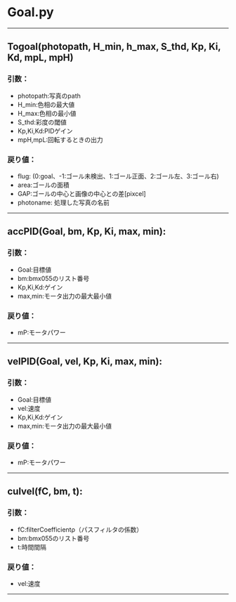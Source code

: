 # Goal.py
---
## Togoal(photopath, H_min, h_max, S_thd, Kp, Ki, Kd, mpL, mpH)  
### 引数：  
 - photopath:写真のpath  
 - H_min:色相の最大値  
 - H_max:色相の最小値  
 - S_thd:彩度の閾値  
 - Kp,Ki,Kd:PIDゲイン  
 - mpH,mpL:回転するときの出力  
### 戻り値：
 - flug: (0:goal、-1:ゴール未検出、1:ゴール正面、2:ゴール左、3:ゴール右)
 - area:ゴールの面積  
 - GAP:ゴールの中心と画像の中心との差[pixcel]  
 - photoname: 処理した写真の名前  
---
## accPID(Goal, bm, Kp, Ki, max, min):  
### 引数：
- Goal:目標値  
- bm:bmx055のリスト番号  
- Kp,Ki,Kd:ゲイン  
- max,min:モータ出力の最大最小値  
### 戻り値：  
- mP:モータパワー
---  
## velPID(Goal, vel, Kp, Ki, max, min):  
### 引数：
- Goal:目標値  
- vel:速度  
- Kp,Ki,Kd:ゲイン  
- max,min:モータ出力の最大最小値  
### 戻り値：  
- mP:モータパワー
---
## culvel(fC, bm, t):  
### 引数：
- fC:filterCoefficientρ（パスフィルタの係数）  
- bm:bmx055のリスト番号  
- t:時間間隔  
### 戻り値：  
- vel:速度
---
